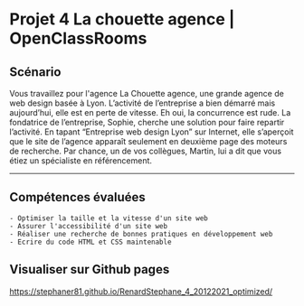 # Projet 4 La chouette agence | OpenClassRooms


## Scénario

Vous travaillez pour l'agence La Chouette agence, une grande agence de web design basée à Lyon. L’activité de l’entreprise a bien démarré mais aujourd’hui, elle est en perte de vitesse. Eh oui, la concurrence est rude. La fondatrice de l’entreprise, Sophie, cherche une solution pour faire repartir l’activité. En tapant “Entreprise web design Lyon” sur Internet, elle s’aperçoit que le site de l’agence apparaît seulement en deuxième page des moteurs de recherche. Par chance, un de vos collègues, Martin, lui a dit que vous étiez un spécialiste en référencement.

---

## Compétences évaluées

	- Optimiser la taille et la vitesse d'un site web
    - Assurer l'accessibilité d'un site web
    - Réaliser une recherche de bonnes pratiques en développement web
    - Ecrire du code HTML et CSS maintenable


## Visualiser sur Github pages

https://stephaner81.github.io/RenardStephane_4_20122021_optimized/